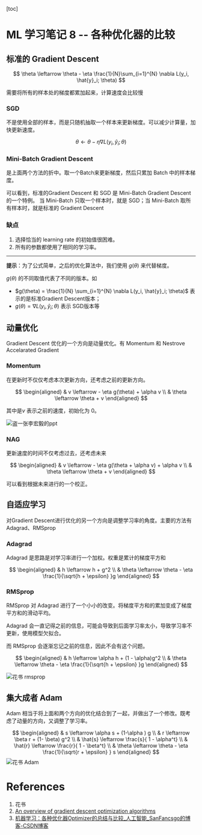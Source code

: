 [toc]

# ML 学习笔记 8 -- 各种优化器的比较

## 标准的 Gradient Descent

$$
\theta \leftarrow \theta - \eta \frac{1}{N}\sum_{i=1}^{N} \nabla L(y_i, \hat{y}_i; \theta)
$$ 

需要将所有的样本处的梯度都累加起来，计算速度会比较慢

### SGD

不是使用全部的样本，而是只随机抽取一个样本来更新梯度。可以减少计算量，加快更新速度。

$$
\theta \leftarrow \theta - \eta \nabla L(y_i, \hat{y}_i; \theta)
$$ 

### Mini-Batch Gradient Descent

是上面两个方法的折中。取一个Batch来更新梯度，然后只累加 Batch 中的样本梯度。

可以看到，标准的Gradient Descent 和 SGD 是 Mini-Batch Gradient Descent 的一个特例。
当 Mini-Batch 只取一个样本时，就是 SGD；当 Mini-Batch 取所有样本时，就是标准的 Gradient Descent

### 缺点

1. 选择恰当的 learning rate 的初始值很困难。
2. 所有的参数都使用了相同的学习率。

---

**提示**：为了公式简单，之后的优化算法中，我们使用 $g(\theta)$  来代替梯度。

$g(\theta)$  的不同取值代表了不同的版本。如
- $g(\theta) = \frac{1}{N} \sum_{i=1}^{N} \nabla L(y_i, \hat{y}_i; \theta)$ 表示的是标准Gradient Descent版本；
- $g(\theta) = \nabla L(y_i, \hat{y}_i; \theta)$  表示 SGD版本等

## 动量优化

Gradient Descent 优化的一个方向是动量优化。有 Momentum 和 Nestrove Accelarated Gradient

### Momentum


在更新时不仅仅考虑本次更新方向，还考虑之前的更新方向。

$$
\begin{aligned}
& v \leftarrow  - \eta g(\theta) + \alpha v  \\
& \theta \leftarrow \theta + v
\end{aligned}
$$ 

其中是$v$ 表示之前的速度，初始化为 0。

![盗一张李宏毅的ppt](https://gitee.com/EdwardElric_1683260718/picture_bed/raw/master/img/20200428120654.png)

### NAG

更新速度的时间不仅考虑过去，还考虑未来

$$
\begin{aligned}
    & v \leftarrow - \eta g(\theta + \alpha v)  + \alpha v \\
    & \theta \leftarrow  \theta + v
\end{aligned}
$$ 

可以看到根据未来进行的一个校正。

## 自适应学习

对Gradient Descent进行优化的另一个方向是调整学习率的角度。主要的方法有 Adagrad、RMSprop

### Adagrad

Adagrad 是思路是对学习率进行一个加权。权重是累计的梯度平方和

$$
\begin{aligned}
    & h \leftarrow h + g^2 \\
    & \theta \leftarrow \theta - \eta \frac{1}{\sqrt{h + \epsilon} }g
\end{aligned}
$$ 

### RMSprop

RMSprop 对 Adagrad 进行了一个小小的改变。将梯度平方和的累加变成了梯度平方和的滑动平均。

Adagrad 会一直记得之前的信息，可能会导致到后面学习率太小，导致学习率不更新，使用模型欠拟合。

而 RMSprop 会逐渐忘记之前的信息，因此不会有这个问题。

$$
\begin{aligned}
    & h \leftarrow \alpha h + (1 - \alpha)g^2 \\
    & \theta \leftarrow \theta - \eta \frac{1}{\sqrt{h + \epsilon} }g
\end{aligned}
$$ 

![花书 rmsprop](https://gitee.com/EdwardElric_1683260718/picture_bed/raw/master/img/20200428132944.png)

## 集大成者 Adam

Adam 相当于将上面和两个方向的优化结合到了一起，并做出了一个修改。既考虑了动量的方向，又调整了学习率。


$$
\begin{aligned}
    & s \leftarrow \alpha s + (1-\alpha ) g \\
    & r \leftarrow \beta r + (1- \beta) g^2 \\
    & \hat{s} \leftarrow  \frac{s}{ 1 - \alpha^t} \\
    & \hat{r} \leftarrow  \frac{r}{ 1 - \beta^t} \\
    & \theta \leftarrow \theta - \eta \frac{1}{\sqrt{r + \epsilon} }  s
\end{aligned}
$$ 
 ![花书 Adam](https://gitee.com/EdwardElric_1683260718/picture_bed/raw/master/img/20200428134119.png)

# References

1. 花书
2. [An overview of gradient descent optimization algorithms](https://ruder.io/optimizing-gradient-descent/index.html)
3. [机器学习：各种优化器Optimizer的总结与比较_人工智能_SanFancsgo的博客-CSDN博客](https://blog.csdn.net/weixin_40170902/article/details/80092628)

